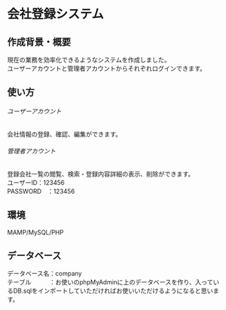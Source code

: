 # 会社登録システム
## 作成背景・概要
現在の業務を効率化できるようなシステムを作成しました。</br>
ユーザーアカウントと管理者アカウントからそれぞれログインできます。
## 使い方
###### ユーザーアカウント
会社情報の登録、確認、編集ができます。
###### 管理者アカウント
登録会社一覧の閲覧、検索・登録内容詳細の表示、削除ができます。</br>
ユーザーID：123456</br>
PASSWORD　：123456
## 環境
MAMP/MySQL/PHP
## データベース
データベース名：company</br>
テーブル　　　：お使いのphpMyAdminに上のデータベースを作り、入っているDB.sqlをインポートしていただければお使いいただけるようになると思います。
